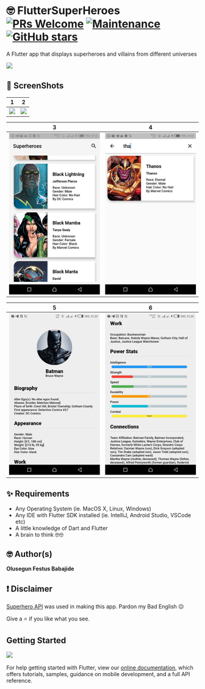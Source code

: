 # 🤓 FlutterSuperHeroes [![PRs Welcome](https://img.shields.io/badge/PRs-welcome-brightgreen.svg?style=flat-square)](http://makeapullrequest.com) [![Maintenance](https://img.shields.io/badge/Maintained%3F-yes-green.svg)](https://GitHub.com/JideGuru/FlutterSuperHeroes/graphs/commit-activity) [![GitHub stars](https://img.shields.io/github/stars/JideGuru/FlutterSuperHeroes.svg?style=social&label=Star&maxAge=2592000)](https://github.com/JideGuru/FlutterSuperHeroes/stargazers/)



A Flutter app that displays superheroes and villains from different universes


<a href="https://github.com/JideGuru/FlutterSuperHeroes/raw/master/assets/app-release.apk">
   <img src="https://cdn.playerzpot.com//images/android-app-button.png" width="400px">
</a>


## 📸 ScreenShots

| 1 | 2|
|------|-------|
|<img src="https://user-images.githubusercontent.com/19398044/57809846-5056ae80-775e-11e9-8d40-282a66c43baa.png" width="400">|<img src="https://user-images.githubusercontent.com/19398044/57809856-5ba9da00-775e-11e9-9a04-07587d13ff13.png" width="400">|

| 3 | 4|
|------|-------|
|<img src="assets/3.jpg" width="400">|<img src="assets/4.jpg" width="400">|

| 5 | 6|
|------|-------|
|<img src="assets/5.jpg" width="400">|<img src="assets/6.jpg" width="400">|

## ✨ Requirements
* Any Operating System (ie. MacOS X, Linux, Windows)
* Any IDE with Flutter SDK installed (ie. IntelliJ, Android Studio, VSCode etc)
* A little knowledge of Dart and Flutter
* A brain to think 🤓🤓

## 🤓 Author(s)
**Olusegun Festus Babajide**

## ❗️ Disclaimer

[Superhero API](https://akabab.github.io/superhero-api/api/) was used in making this app.
Pardon my Bad English 😔

Give a ⭐️ if you like what you see.

## Getting Started


![](https://venturebeat.com/wp-content/uploads/2019/02/google-flutter-logo-white.png?fit=400%2C200&strip=all)



For help getting started with Flutter, view our 
[online documentation](https://flutter.dev/docs), which offers tutorials, 
samples, guidance on mobile development, and a full API reference.
